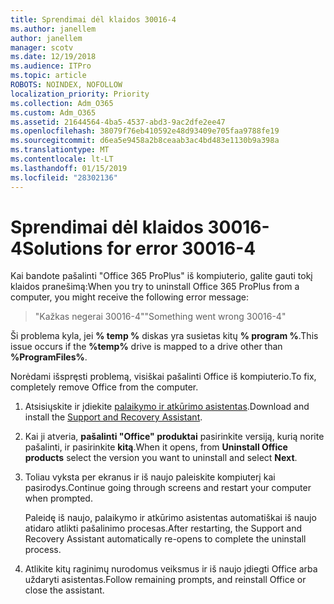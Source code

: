 ```yaml
---
title: Sprendimai dėl klaidos 30016-4
ms.author: janellem
author: janellem
manager: scotv
ms.date: 12/19/2018
ms.audience: ITPro
ms.topic: article
ROBOTS: NOINDEX, NOFOLLOW
localization_priority: Priority
ms.collection: Adm_O365
ms.custom: Adm_O365
ms.assetid: 21644564-4ba5-4537-abd3-9ac2dfe2ee47
ms.openlocfilehash: 38079f76eb410592e48d93409e705faa9788fe19
ms.sourcegitcommit: d6ea5e9458a2b8ceaab3ac4bd483e1130b9a398a
ms.translationtype: MT
ms.contentlocale: lt-LT
ms.lasthandoff: 01/15/2019
ms.locfileid: "28302136"
---
```

# <a name="solutions-for-error-30016-4"></a><span data-ttu-id="91696-102">Sprendimai dėl klaidos 30016-4</span><span class="sxs-lookup"><span data-stu-id="91696-102">Solutions for error 30016-4</span></span>

<span data-ttu-id="91696-103">Kai bandote pašalinti "Office 365 ProPlus" iš kompiuterio, galite gauti tokį klaidos pranešimą:</span><span class="sxs-lookup"><span data-stu-id="91696-103">When you try to uninstall Office 365 ProPlus from a computer, you might receive the following error message:</span></span>
  
> <span data-ttu-id="91696-104">"Kažkas negerai 30016-4"</span><span class="sxs-lookup"><span data-stu-id="91696-104">"Something went wrong 30016-4"</span></span>
    
<span data-ttu-id="91696-105">Ši problema kyla, jei **% temp %** diskas yra susietas kitų **% program %**.</span><span class="sxs-lookup"><span data-stu-id="91696-105">This issue occurs if the **%temp%** drive is mapped to a drive other than **%ProgramFiles%**.</span></span> 
  
<span data-ttu-id="91696-106">Norėdami išspręsti problemą, visiškai pašalinti Office iš kompiuterio.</span><span class="sxs-lookup"><span data-stu-id="91696-106">To fix, completely remove Office from the computer.</span></span>
  
1. <span data-ttu-id="91696-107">Atsisiųskite ir įdiekite [palaikymo ir atkūrimo asistentas](https://aka.ms/SARA-OfficeUninstall-Alchemy).</span><span class="sxs-lookup"><span data-stu-id="91696-107">Download and install the [Support and Recovery Assistant](https://aka.ms/SARA-OfficeUninstall-Alchemy).</span></span>
    
2. <span data-ttu-id="91696-108">Kai ji atveria, **pašalinti "Office" produktai** pasirinkite versiją, kurią norite pašalinti, ir pasirinkite **kitą**.</span><span class="sxs-lookup"><span data-stu-id="91696-108">When it opens, from **Uninstall Office products** select the version you want to uninstall and select **Next**.</span></span> 
    
3. <span data-ttu-id="91696-109">Toliau vyksta per ekranus ir iš naujo paleiskite kompiuterį kai pasirodys.</span><span class="sxs-lookup"><span data-stu-id="91696-109">Continue going through screens and restart your computer when prompted.</span></span>
    
    <span data-ttu-id="91696-110">Paleidę iš naujo, palaikymo ir atkūrimo asistentas automatiškai iš naujo atidaro atlikti pašalinimo procesas.</span><span class="sxs-lookup"><span data-stu-id="91696-110">After restarting, the Support and Recovery Assistant automatically re-opens to complete the uninstall process.</span></span>
    
4. <span data-ttu-id="91696-111">Atlikite kitų raginimų nurodomus veiksmus ir iš naujo įdiegti Office arba uždaryti asistentas.</span><span class="sxs-lookup"><span data-stu-id="91696-111">Follow remaining prompts, and reinstall Office or close the assistant.</span></span>
    

